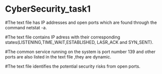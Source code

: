 # CyberSecurity_task1
#The text file has IP addresses and open ports which are found through the command netstat -a.

#The text file contains IP adress with their corresponding states(LISTENING,TIME_WAIT,ESTABLISHED, LASR_ACK and SYN_SENT).

#The common service running on the system is port number 139 and other ports are also listed in the text file ,they are dynamic.

#The text file identifies the potential security risks from open ports.

